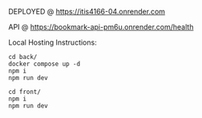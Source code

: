 DEPLOYED @ https://itis4166-04.onrender.com

API @ https://bookmark-api-pm6u.onrender.com/health

Local Hosting Instructions:

    cd back/
    docker compose up -d
    npm i 
    npm run dev    
    
    cd front/
    npm i
    npm run dev
